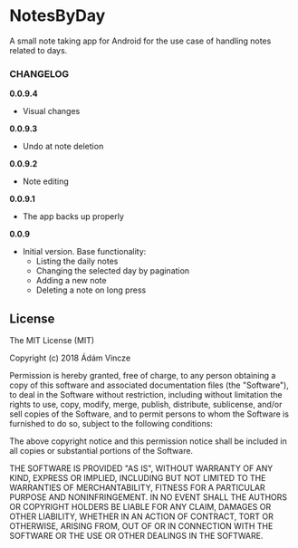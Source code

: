 # NotesByDay
A small note taking app for Android for the use case of handling notes related to days.

### CHANGELOG

**0.0.9.4**
* Visual changes

**0.0.9.3**
* Undo at note deletion

**0.0.9.2**
* Note editing

**0.0.9.1**
* The app backs up properly

**0.0.9**
* Initial version. Base functionality:
  * Listing the daily notes
  * Changing the selected day by pagination
  * Adding a new note
  * Deleting a note on long press
  
## License
The MIT License (MIT)

Copyright (c) 2018 Ádám Vincze

Permission is hereby granted, free of charge, to any person obtaining a copy of this software and associated documentation files (the "Software"), to deal in the Software without restriction, including without limitation the rights to use, copy, modify, merge, publish, distribute, sublicense, and/or sell copies of the Software, and to permit persons to whom the Software is furnished to do so, subject to the following conditions:

The above copyright notice and this permission notice shall be included in all copies or substantial portions of the Software.

THE SOFTWARE IS PROVIDED "AS IS", WITHOUT WARRANTY OF ANY KIND, EXPRESS OR IMPLIED, INCLUDING BUT NOT LIMITED TO THE WARRANTIES OF MERCHANTABILITY, FITNESS FOR A PARTICULAR PURPOSE AND NONINFRINGEMENT. IN NO EVENT SHALL THE AUTHORS OR COPYRIGHT HOLDERS BE LIABLE FOR ANY CLAIM, DAMAGES OR OTHER LIABILITY, WHETHER IN AN ACTION OF CONTRACT, TORT OR OTHERWISE, ARISING FROM, OUT OF OR IN CONNECTION WITH THE SOFTWARE OR THE USE OR OTHER DEALINGS IN THE SOFTWARE.
